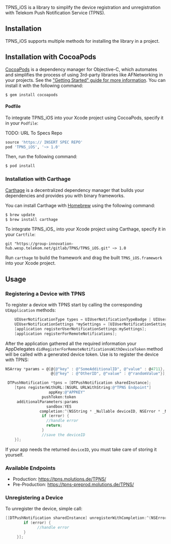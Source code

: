 TPNS_iOS is a library to simplify the device registration and unregistration with Telekom Push Notification Service (TPNS).

## Installation

TPNS_iOS supports multiple methods for installing the library in a project.

## Installation with CocoaPods

[CocoaPods](http://cocoapods.org) is a dependency manager for Objective-C, which automates and simplifies the process of using 3rd-party libraries like AFNetworking in your projects. See the ["Getting Started" guide for more information](https://github.com/AFNetworking/AFNetworking/wiki/Getting-Started-with-AFNetworking). You can install it with the following command:

```bash
$ gem install cocoapods
```
#### Podfile

To integrate TPNS_iOS into your Xcode project using CocoaPods, specify it in your `Podfile`:

TODO: URL To Specs Repo

```ruby
source 'https:// INSERT SPEC REPO'
pod 'TPNS_iOS', '~> 1.0'
```

Then, run the following command:

```bash
$ pod install
```

### Installation with Carthage

[Carthage](https://github.com/Carthage/Carthage) is a decentralized dependency manager that builds your dependencies and provides you with binary frameworks.

You can install Carthage with [Homebrew](http://brew.sh/) using the following command:

```bash
$ brew update
$ brew install carthage
```

To integrate TPNS_iOS_ into your Xcode project using Carthage, specify it in your `Cartfile`:

```ogdl
git "https://group-innovation-hub.wesp.telekom.net/gitlab/TPNS/TPNS_iOS.git" ~> 1.0
```

Run `carthage` to build the framework and drag the built `TPNS_iOS.framework` into your Xcode project.

## Usage

### Registering a Device with TPNS

To register a device with TPNS start by calling the corresponding `UIApplication` methods:

```objective-c
    UIUserNotificationType types = UIUserNotificationTypeBadge | UIUserNotificationTypeSound | UIUserNotificationTypeAlert;
    UIUserNotificationSettings *mySettings = [UIUserNotificationSettings settingsForTypes:types categories:nil];
    [application registerUserNotificationSettings:mySettings];
    [application registerForRemoteNotifications];
```

After the application gathered all the required information your AppDelegates `didRegisterForRemoteNotificationsWithDeviceToken` method will be called with a generated device token. Use is to register the device with TPNS:

```objective-c
NSArray *params = @[@{@"key" : @"SomeAdditionalID", @"value" : @4711},
                    @{@"key" : @"OtherID", @"value" : @"randomValue"}];

 DTPushNotification *tpns = [DTPushNotification sharedInstance];
    [tpns registerWithURL:[NSURL URLWithString:@"TPNS Endpoint"]
                   appKey:@"APPKEY"
                pushToken:token
     additionalParameters:params
                  sandbox:YES
               completion:^(NSString * _Nullable deviceID, NSError * _Nullable error) {
                if (error) {
                  //handle error
                  return;
                }
                //save the deviceID
    }];
```

If your app needs the returned ``deviceID``, you must take care of storing it yourself.

### Available Endpoints
* Production: https://tpns.molutions.de/TPNS/
* Pre-Production: https://tpns-preprod.molutions.de/TPNS/

### Unregistering a Device

To unregister the device, simple call:

```objective-c
[[DTPushNotification sharedInstance] unregisterWithCompletion:^(NSError * _Nullable error) {
        if (error) {
              //handle error
        }
     }];
```
